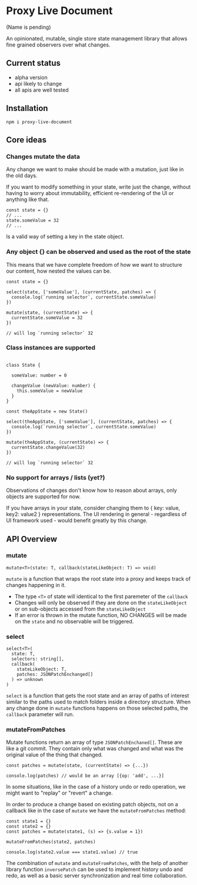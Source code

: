 # Proxy Live Document 
(Name is pending)

An opinionated, mutable, single store state management library that allows fine grained observers over what changes.

## Current status

- alpha version
- api likely to change
- all apis are well tested

## Installation

```
npm i proxy-live-document
```


## Core ideas

### Changes mutate the data

Any change we want to make should be made with a mutation, just like in the old days.

If you want to modify something in your state, write just the change, without having to worry about immutability, efficient re-rendering of the UI or anything like that. 

```tsx
const state = {}
// ...
state.someValue = 32
// ...
```

Is a valid way of setting a key in the state object.



### Any object {} can be observed and used as the root of the state

This means that we have complete freedom of how we want to structure our content, how nested the values can be.

```tsx
const state = {}

select(state, ['someValue'], (currentState, patches) => {
  console.log(`running selector`, currentState.someValue)
})

mutate(state, (currentState) => {
  currentState.someValue = 32
})

// will log `running selector` 32
```

### Class instances are supported

```tsx

class State {

  someValue: number = 0

  changeValue (newValue: number) {
    this.someValue = newValue
  }
}

const theAppState = new State()

select(theAppState, ['someValue'], (currentState, patches) => {
  console.log(`running selector`, currentState.someValue)
})

mutate(theAppState, (currentState) => {
  currentState.changeValue(32)
})

// will log `running selector` 32

```

### No support for arrays / lists (yet?)

Observations of changes don't know how to reason about arrays, only objects are supported for now.

If you have arrays in your state, consider changing them to { key: value, key2: value2 } representations. The UI rendering in general - regardless of UI framework used - would benefit greatly by this change.

## API Overview

### mutate

```tsx
mutate<T>(state: T, callback(stateLikeObject: T) => void)
```

`mutate` is a function that wraps the root state into a proxy and keeps track of changes happening in it.

- The type `<T>` of state will identical to the first paremeter of the `callback`
- Changes will only be observed if they are done on the `stateLikeObject` or on sub-objects accessed from the `stateLikeObject`
- If an error is thrown in the mutate function, NO CHANGES will be made on the `state` and no observable will be triggered.

### select

```tsx
select<T>(
  state: T, 
  selectors: string[], 
  callback(
    stateLikeObject: T, 
    patches: JSONPatchEnchanged[]
  ) => unknown
)
```

`select` is a function that gets the root state and an array of paths of interest similar to the paths used to match folders inside a directory structure. When any change done in `mutate` functions happens on those selected paths, the `callback` parameter will run.


### mutateFromPatches

Mutate functions return an array of type `JSONPatchEnchaned[]`. These are like a git commit. They contain only what was changed and what was the original value of the thing that changed.

```tsx
const patches = mutate(state, (currentState) => {...})

console.log(patches) // would be an array [{op: 'add', ...}]
```

In some situations, like in the case of a history undo or redo operation, we might want to "replay" or "revert" a change. 

In order to produce a change based on existing patch objects, not on a callback like in the case of `mutate` we have the `mutateFromPatches` method:

```tsx
const state1 = {}
const state2 = {}
const patches = mutate(state1, (s) => {s.value = 1})

mutateFromPatches(state2, patches)

console.log(state2.value === state1.value) // true
```

The combination of `mutate` and `mutateFromPatches`, with the help of another library function `inversePatch` can be used to implement history undo and redo, as well as a basic server synchronization and real time collaboration. 
